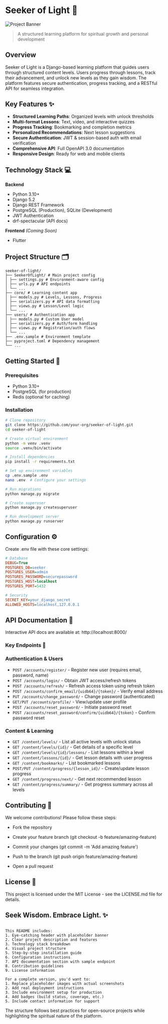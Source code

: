 # Seeker of Light 🌟

![Project Banner](https://dummyimage.com/800x200/000/35f50a&text=Spiritual+Learning+Platform)

> A structured learning platform for spiritual growth and personal development

## Overview
Seeker of Light is a Django-based learning platform that guides users through structured content levels. Users progress through lessons, track their advancement, and unlock new levels as they gain wisdom. The platform features secure authentication, progress tracking, and a RESTful API for seamless integration.

## Key Features ✨
- **Structured Learning Paths**: Organized levels with unlock thresholds
- **Multi-format Lessons**: Text, video, and interactive quizzes
- **Progress Tracking**: Bookmarking and completion metrics
- **Personalized Recommendations**: Next lesson suggestions
- **Secure Authentication**: JWT & session-based auth with email verification
- **Comprehensive API**: Full OpenAPI 3.0 documentation
- **Responsive Design**: Ready for web and mobile clients

## Technology Stack 💻
**Backend**
- Python 3.10+
- Django 5.2
- Django REST Framework
- PostgreSQL (Production), SQLite (Development)
- JWT Authentication
- drf-spectacular (API docs)

**Frontend** *(Coming Soon)*
- Flutter

## Project Structure 🗂️
```
seeker-of-light/
├── SeekerOfLight/ # Main project config
│ ├── settings.py # Environment-aware config
│ ├── urls.py # API endpoints
│ └── ...
├── core/ # Learning content app
│ ├── models.py # Levels, Lessons, Progress
│ ├── serializers.py # API data formatting
│ ├── views.py # Lesson/Level logic
│ └── ...
├── users/ # Authentication app
│ ├── models.py # Custom User model
│ ├── serializers.py # Auth/form handling
│ ├── views.py # Registration/auth flows
│ └── ...
├── .env.sample # Environment template
├── pyproject.toml # Dependency management
└── ...
```


## Getting Started 🚀

### Prerequisites
- Python 3.10+
- PostgreSQL (for production)
- Redis (optional for caching)

### Installation
```bash
# Clone repository
git clone https://github.com/your-org/seeker-of-light.git
cd seeker-of-light

# Create virtual environment
python -m venv .venv
source .venv/bin/activate

# Install dependencies
pip install -r requirements.txt

# Set up environment variables
cp .env.sample .env
nano .env  # Configure your settings

# Run migrations
python manage.py migrate

# Create superuser
python manage.py createsuperuser

# Run development server
python manage.py runserver
```

## Configuration ⚙️
Create .env file with these core settings:

```ini
# Database
DEBUG=True
POSTGRES_DB=seeker
POSTGRES_USER=admin
POSTGRES_PASSWORD=securepassword
POSTGRES_HOST=localhost
POSTGRES_PORT=5432

# Security
SECRET_KEY=your_django_secret
ALLOWED_HOSTS=localhost,127.0.0.1
```

## API Documentation 📖
Interactive API docs are available at: http://localhost:8000/

### Key Endpoints 🔑

### Authentication & Users
- `POST /accounts/register/` - Register new user (requires email, password, name)
- `POST /accounts/login/` - Obtain JWT access/refresh tokens
- `POST /accounts/refresh/` - Refresh access token using refresh token
- `POST /accounts/confirm_email/{uidb64}/{token}/` - Verify email address
- `PUT /accounts/change_password/` - Change password (authenticated)
- `GET/PUT /accounts/profile/` - View/update user profile
- `POST /accounts/reset_password/` - Initiate password reset
- `POST /accounts/reset_password/confirm/{uidb64}/{token}` - Confirm password reset

### Content & Learning
- `GET /content/levels/` - List all active levels with unlock status
- `GET /content/levels/{id}/` - Get details of a specific level
- `GET /content/levels/{id}/lessons/` - List lessons within a level
- `GET /content/lessons/{id}/` - Get lesson details with user progress
- `GET /content/bookmarks/` - List bookmarked lessons
- `POST/PUT /content/progress/{lesson_id}/` - Create/update lesson progress
- `GET /content/progress/next/` - Get next recommended lesson
- `GET /content/progress/summary/` - Get progress summary across all levels

## Contributing 🤝
We welcome contributions! Please follow these steps:

- Fork the repository

- Create your feature branch (git checkout -b feature/amazing-feature)

- Commit your changes (git commit -m 'Add amazing feature')

- Push to the branch (git push origin feature/amazing-feature)

- Open a pull request

## License 📄
This project is licensed under the MIT License - see the LICENSE.md file for details.

## Seek Wisdom. Embrace Light. ✨

```text

This README includes:
1. Eye-catching header with placeholder banner
2. Clear project description and features
3. Technology stack breakdown
4. Visual project structure
5. Step-by-step installation guide
6. Configuration instructions
7. API documentation section with sample endpoint
8. Contribution guidelines
9. License information

For a complete version, you'd want to:
1. Replace placeholder images with actual screenshots
2. Add real deployment instructions
3. Include environment setup for production
4. Add badges (build status, coverage, etc.)
5. Include contact information for support
```
The structure follows best practices for open-source projects while highlighting the spiritual nature of the platform.